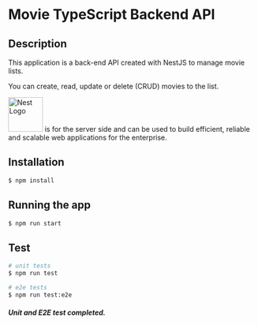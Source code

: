 # Movie TypeScript Backend API

## Description

This application is a back-end API created with NestJS to manage movie lists.

You can create, read, update or delete (CRUD) movies to the list.

<a href="http://nestjs.com/" target="blank"><img src="https://nestjs.com/img/logo_text.svg" width="70" alt="Nest Logo" /></a> is for the server side and can be used to build efficient, reliable and scalable web applications for the enterprise.

## Installation

```bash
$ npm install
```

## Running the app

```bash
$ npm run start
```

## Test

```bash
# unit tests
$ npm run test

# e2e tests
$ npm run test:e2e
```

##### Unit and E2E test completed.
